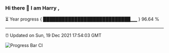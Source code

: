 ### Hi there 👋 I am Harry , 

⏳ Year progress { ████████████████████████████▁▁ } 96.64 %

---

⏰ Updated on Sun, 19 Dec 2021 17:54:03 GMT

![Progress Bar CI](https://github.com/duykhang68/duykhang68/workflows/Progress%20Bar%20CI/badge.svg)

